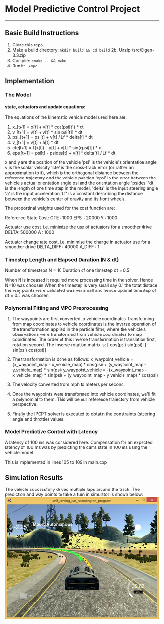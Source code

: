 # Model Predictive Control Project

---


## Basic Build Instructions

1. Clone this repo.
2. Make a build directory: `mkdir build && cd build` 2b. Unzip /src/Eigen-3.3.zip
3. Compile: `cmake .. && make`
4. Run it: `./mpc`.

## Implementation

### The Model

#### state, actuators and update equations:

The equations of the kinematic vehicle model used here are:
1. x_[t+1] = x[t] + v[t] * cos(psi[t]) * dt
2. y_[t+1] = y[t] + v[t] * sin(psi[t]) * dt
3. psi_[t+1] = psi[t] + v[t] / Lf * delta[t] * dt
4. v_[t+1] = v[t] + a[t] * dt
5. cte[t+1] = f(x[t]) - y[t] + v[t] * sin(epsi[t]) * dt
6. epsi[t+1] = psi[t] - psides[t] + v[t] * delta[t] / Lf * dt
   
x and y are the position of the vehicle 
'psi' is the vehicle's orientation angle
v is the scalar velocity
'cte' is the cross-track error (or rather an approximation to it), which is the orthogonal distance between the reference trajectory and the vehicle position
'epsi' is the error between the vehicle's actual orientation angle psi and the orientation angle 'psides'
'dt' is the length of one time step in the model, 
'delta' is the input steering angle
'a' is the input acceleration
'Lf' is a constant describing the distance between the vehicle's center of gravity and its front wheels.

The proportinal weights used for the cost function are:

Reference State Cost:
CTE : 1000
EPSI : 20000
V : 1000
 
Actuator use cost, i.e. minimize the use of actuators for a smoother drive
DELTA: 500000
A : 1000
 
Actuator change rate cost, i.e. minimize the change in actuator use for a smoother drive
DELTA_DIFF : 40000
A_DIFF : 1
 
### Timestep Length and Elapsed Duration (N & dt)

Number of timesteps N = 10
Duration of one timestep dt = 0.5

When N is inceased it required more processing time in the solver. Hence N=10 was choosen
When the timestep is very small say 0.1 the totat distace the way points were calulated was ver small and hence optimal timestep of dt = 0.5 was choosen

### Polynomial Fitting and MPC Preprocessing

1. The waypoints are first converted to vehicle coordinates
Transforming from map coordinates to vehicle coordinates is the inverse operation of the transformation applied in the particle filter, where the vehicle's observations were transformed from vehicle coordinates to map coordinates. The order of this inverse transformation is translation first, rotation second. The inverse rotation matrix is:
      [ cos(psi) sin(psi)]
      [-sin(psi) cos(psi)]

2. The transformation is done as follows:
x_waypoint_vehicle = (x_waypoint_map - x_vehicle_map) * cos(psi) + (y_waypoint_map - y_vehicle_map) * sin(psi)
y_waypoint_vehicle = -(x_waypoint_map - x_vehicle_map) * sin(psi) + (y_waypoint_map - y_vehicle_map) * cos(psi)

3. The velocity converted from mph to meters per second.

4. Once the waypoints were transformed into vehicle coordinates, we'll fit a polynomial to them. This will be our reference trajectory from vehicle perspective.

5. Finally the IPOPT solver is executed to obtatin the constraints (steering angle and throttle) values.

### Model Predictive Control with Latency
A latency of 100 ms was considered here. 
Compensation for an expected latency of 100 ms was by predicting the car's state in 100 ms using the vehicle model.

This is implemented in lines 105 to 109 in main.cpp

## Simulation Results

The vehicle successfully drives multiple laps around the track. The prediction and way points to take a turn in simulator is shown below:
![jpg](./Results/MPC.jpg)

